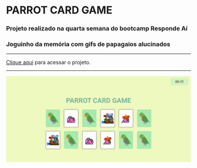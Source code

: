# PARROT CARD GAME
### Projeto realizado na quarta semana do bootcamp Responde Aí
### Joguinho da memória com gifs de papagaios alucinados
___
[Clique aqui](https://luanerdy.github.io/parrots) para acessar o projeto.
___
![Print](assets/img/print.png)